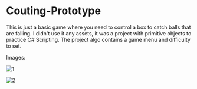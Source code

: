# Couting-Prototype

 This is just a basic game where you need to control a box to catch balls that are falling. I didn't use it any assets, it was a project with primitive objects to practice C# Scripting. The project algo contains a game menu and difficulty to set.

 Images: 

 ![1](https://github.com/user-attachments/assets/ee5b8140-2b18-4d1a-b1ac-e82766f3db55)


 ![2](https://github.com/user-attachments/assets/828f7f66-fc06-4352-ac26-d418ea3736f8)
